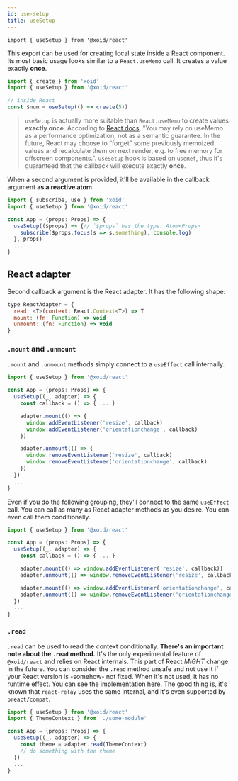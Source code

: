 ```yaml
---
id: use-setup
title: useSetup
---
```


`import { useSetup } from '@xoid/react'`

This export can be used for creating local state inside a React component. Its most basic usage looks similar to a `React.useMemo` call. It creates a value exactly **once**.

```js
import { create } from 'xoid'
import { useSetup } from '@xoid/react'

// inside React
const $num = useSetup(() => create(5))
```

> `useSetup` is actually more suitable than `React.useMemo` to create values **exactly once**. According to [React docs](https://reactjs.org/docs/hooks-faq.html#how-to-create-expensive-objects-lazily), "You may rely on useMemo as a performance optimization, not as a semantic guarantee. In the future, React may choose to “forget” some previously memoized values and recalculate them on next render, e.g. to free memory for offscreen components.". `useSetup` hook is based on `useRef`, thus it's guaranteed that the callback will execute exactly **once**.

When a second argument is provided, it'll be available in the callback argument **as a reactive atom**.

```js
import { subscribe, use } from 'xoid'
import { useSetup } from '@xoid/react'

const App = (props: Props) => {
  useSetup(($props) => {// `$props` has the type: Atom<Props>
    subscribe($props.focus(s => s.something), console.log)
  }, props)
  ...
}
```

## React adapter

Second callback argument is the React adapter. It has the following shape:
```js
type ReactAdapter = {
  read: <T>(context: React.Context<T>) => T
  mount: (fn: Function) => void
  unmount: (fn: Function) => void
}
```

### `.mount` and `.unmount`

`.mount` and `.unmount` methods simply connect to a `useEffect` call internally. 

```js
import { useSetup } from '@xoid/react'

const App = (props: Props) => {
  useSetup((_, adapter) => {
    const callback = () => { ... }

    adapter.mount(() => {
      window.addEventListener('resize', callback)
      window.addEventListener('orientationchange', callback)
    })

    adapter.unmount(() => {
      window.removeEventListener('resize', callback)
      window.removeEventListener('orientationchange', callback)
    })
  })
  ...
}
```

Even if you do the following grouping, they'll connect to the same `useEffect` call. You can call as many as React adapter methods as you desire. You can even call them conditionally.
```js
import { useSetup } from '@xoid/react'

const App = (props: Props) => {
  useSetup((_, adapter) => {
    const callback = () => { ... }

    adapter.mount(() => window.addEventListener('resize', callback))
    adapter.unmount(() => window.removeEventListener('resize', callback))

    adapter.mount(() => window.addEventListener('orientationchange', callback))
    adapter.unmount(() => window.removeEventListener('orientationchange', callback))
  })
  ...
}
```

### `.read`

`.read` can be used to read the context conditionally. **There's an important note about the `.read` method.** It's the only experimental feature of `@xoid/react` and relies on React internals. This part of React *MIGHT* change in the future. You can consider the `.read` method unsafe and not use it if your React version is -somehow- not fixed. When it's not used, it has no runtime effect. You can see the implementation [here](https://github.com/onurkerimov/xoid/tree/master/packages/react/src/index.tsx). The good thing is, it's known that `react-relay` uses the same internal, and it's even supported by `preact/compat`.

```js
import { useSetup } from '@xoid/react'
import { ThemeContext } from './some-module'

const App = (props: Props) => {
  useSetup((_, adapter) => {
    const theme = adapter.read(ThemeContext)
    // do something with the theme
  })
  ...
}
```